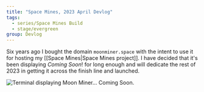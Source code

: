 ```yaml
---
title: "Space Mines, 2023 April Devlog"
tags:
  - series/Space Mines Build
  - stage/evergreen
group: Devlog
---
```


Six years ago I bought the domain `moonminer.space` with the intent to use it for hosting my [[Space Mines|Space Mines project]]. I have decided that it's been displaying _Coming Soon_! for long enough and will dedicate the rest of 2023 in getting it across the finish line and launched.

![Terminal displaying Moon Miner... Coming Soon.](/img/space-mines-april-devlog-001.jpg "_Soon_")

